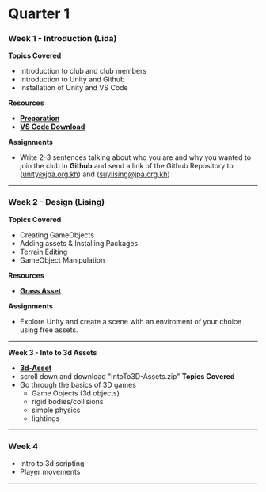 # Quarter 1

### Week 1 - Introduction (Lida)

**Topics Covered**
- Introduction to club and club members
- Introduction to Unity and Github
- Installation of Unity and VS Code 

**Resources**
- [**Preparation**](https://github.com/Nox-Erebos/UGDC/blob/main/Prep.md)
- [**VS Code Download**](https://visualstudio.microsoft.com/downloads/)
  
**Assignments**
- Write 2-3 sentences talking about who you are and why you wanted to join the club in **Github** and send a link of the Github Repository to (unity@jpa.org.kh) and (suylising@jpa.org.kh)

___________________

### Week 2 - Design (Lising)

**Topics Covered**
- Creating GameObjects
- Adding assets & Installing Packages
- Terrain Editing
- GameObject Manipulation

**Resources**
- [**Grass Asset**](https://assetstore.unity.com/packages/2d/textures-materials/nature/grass-flowers-pack-free-138810)

**Assignments**
- Explore Unity and create a scene with an enviroment of your choice using free assets.

___________________

**Week 3 - Into to 3d Assets**
- [**3d-Asset**](https://learn.unity.com/tutorial/project-files-prepare-for-the-unity-certified-associate-game-developer-exam-98049840928345928305983#)
- scroll down and download "IntoTo3D-Assets.zip"
**Topics Covered**
- Go through the basics of 3D games
  -  Game Objects (3d objects)
  -  rigid bodies/collisions
  -  simple physics
  -  lightings
 
___________________

### Week 4
- Intro to 3d scripting
- Player movements

___________________
